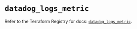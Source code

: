 # `datadog_logs_metric`

Refer to the Terraform Registry for docs: [`datadog_logs_metric`](https://registry.terraform.io/providers/datadog/datadog/3.43.1/docs/resources/logs_metric).
